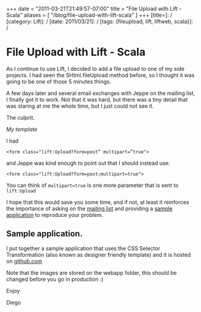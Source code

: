 +++
date = "2011-03-21T21:49:57-07:00"
title = "File Upload with Lift - Scala"
aliases = [
	"/blog/file-upload-with-lift-scala"
]
+++
[title=]: /
[category: Lift]: /
[date: 2011/03/21]: /
[tags: {fileupload, lift, liftweb, scala}]: /


# File Upload with Lift - Scala

As I continue to use Lift, I decided to add a file upload to one of my side projects. I had seen the SHtml.fileUpload method before, so I thought it was going to be one of those 5 minutes things.

A few days later and several email exchanges with Jeppe on the mailing list, I finally got it to work. Not that it was hard, but there was a tiny detail that was staring at me the whole time, but I just could not see it.

The culprit.

*My template*

I had

```
<form class="lift:Upload?form=post” multipart=”true">
```

and Jeppe was kind enough to point out that I should instead use:


```
<form class="lift:Upload?form=post;multipart=true">
```

You can think of `multipart=true` is one more parameter that is sent to `lift:Upload`

I hope that this would save you some time, and if not, at least it reinforces the importance of asking on the [mailing list](https://groups.google.com/forum/#!forum/liftweb) and providing a [sample application](https://www.assembla.com/wiki/show/liftweb/Posting_example_code) to reproduce your problem.

## Sample application.

I put together a sample application that uses the CSS Selector Transformation (also known as designer friendly template) and it is hosted on [github.com](https://github.com/fmpwizard/lift_fileupload)  

Note that the images are stored on the webapp folder, this should be changed before you go in production :)

Enjoy

  Diego
